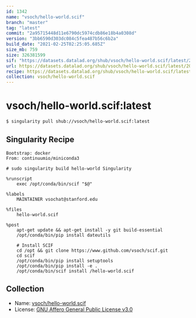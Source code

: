 ```yaml
---
id: 1342
name: "vsoch/hello-world.scif"
branch: "master"
tag: "latest"
commit: "2a95715448d11e6790dc5974cdb86e18b4a0308d"
version: "3bb6590d303dc084c5fea487b56c6b2a"
build_date: "2021-02-25T02:25:05.685Z"
size_mb: 759
size: 326381599
sif: "https://datasets.datalad.org/shub/vsoch/hello-world.scif/latest/2021-02-25-2a957154-3bb6590d/3bb6590d303dc084c5fea487b56c6b2a.simg"
url: https://datasets.datalad.org/shub/vsoch/hello-world.scif/latest/2021-02-25-2a957154-3bb6590d/
recipe: https://datasets.datalad.org/shub/vsoch/hello-world.scif/latest/2021-02-25-2a957154-3bb6590d/Singularity
collection: vsoch/hello-world.scif
---
```


# vsoch/hello-world.scif:latest

```bash
$ singularity pull shub://vsoch/hello-world.scif:latest
```

## Singularity Recipe

```singularity
Bootstrap: docker
From: continuumio/miniconda3

# sudo singularity build hello-world Singularity

%runscript
    exec /opt/conda/bin/scif "$@"

%labels
    MAINTAINER vsochat@stanford.edu

%files
    hello-world.scif

%post
    apt-get update && apt-get install -y git build-essential
    /opt/conda/bin/pip install dateutils

    # Install SCIF
    cd /opt && git clone https://www.github.com/vsoch/scif.git
    cd scif
    /opt/conda/bin/pip install setuptools
    /opt/conda/bin/pip install -e .
    /opt/conda/bin/scif install /hello-world.scif
```

## Collection

 - Name: [vsoch/hello-world.scif](https://github.com/vsoch/hello-world.scif)
 - License: [GNU Affero General Public License v3.0](https://api.github.com/licenses/agpl-3.0)


